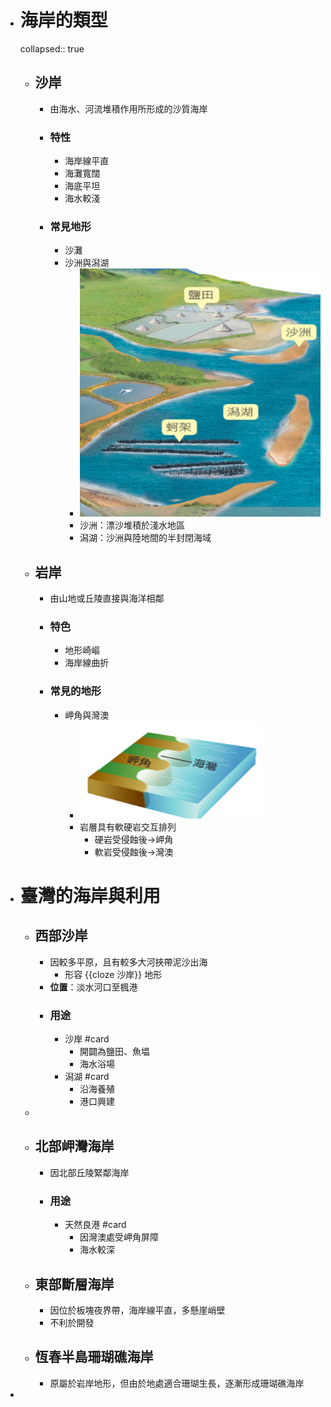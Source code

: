 - # 海岸的類型
  collapsed:: true
	- ## 沙岸
		- 由海水、河流堆積作用所形成的沙質海岸
		- ### 特性
			- 海岸線平直
			- 海灘寬闊
			- 海底平坦
			- 海水較淺
		- ### 常見地形
			- 沙灘
			- 沙洲與潟湖
				- ![image.png](../assets/image_1657010166119_0.png)
				- 沙洲：漂沙堆積於淺水地區
				- 潟湖：沙洲與陸地間的半封閉海域
	- ## 岩岸
		- 由山地或丘陵直接與海洋相鄰
		- ### 特色
			- 地形崎嶇
			- 海岸線曲折
		- ### 常見的地形
			- 岬角與灣澳
				- ![image.png](../assets/image_1657010418966_0.png)
				- 岩層具有軟硬岩交互排列
					- 硬岩受侵蝕後->岬角
					- 軟岩受侵蝕後->灣澳
- # 臺灣的海岸與利用
	- ## 西部沙岸
		- 因較多平原，且有較多大河挾帶泥沙出海
			- 形容 {{cloze 沙岸}} 地形
		- **位置**：淡水河口至楓港
		- ### 用途
			- 沙岸 #card
				- 開闢為鹽田、魚塭
				- 海水浴場
			- 潟湖 #card
				- 沿海養殖
				- 港口興建
	-
	- ## 北部岬灣海岸
		- 因北部丘陵緊鄰海岸
		- ### 用途
			- 天然良港 #card
				- 因灣澳處受岬角屏障
				- 海水較深
	- ## 東部斷層海岸
		- 因位於板塊夜界帶，海岸線平直，多懸崖峭壁
		- 不利於開發
	- ## 恆春半島珊瑚礁海岸
		- 原屬於岩岸地形，但由於地處適合珊瑚生長，逐漸形成珊瑚礁海岸
-